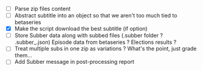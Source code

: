- [ ] Parse zip files content
- [ ] Abstract subtitle into an object so that we aren't too much tied to betaseries
- [x] Make the script download the best subtitle (if option)
- [ ] Store Subber data along with subbed files (.subber folder ? .subber_<filename>.json)
      Episode data from betaseries ?
      Elections results ?
- [ ] Treat multiple subs in one zip as variations ? What's the point, just grade them...
- [ ] Add Subber message in post-processing report
